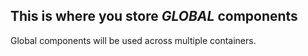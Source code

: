 ## This is where you store _GLOBAL_ components

Global components will be used across multiple containers.
